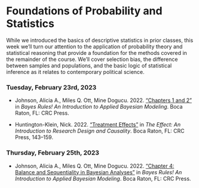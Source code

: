 Foundations of Probability and Statistics
================

While we introduced the basics of descriptive statistics in prior
classes, this week we’ll turn our attention to the application of
probability theory and statistical reasoning that provide a foundation
for the methods covered in the remainder of the course. We’ll cover
selection bias, the difference between samples and populations, and the
basic logic of statistical inference as it relates to contemporary
political science.

### Tuesday, February 23rd, 2023

- Johnson, Alicia A., Miles Q. Ott, Mine Dogucu. 2022. [“Chapters 1 and
  2”](https://www.bayesrulesbook.com/chapter-1.html) in *Bayes Rules! An
  Introduction to Applied Bayesian Modeling*. Boca Raton, FL: CRC Press.

- Huntington-Klein, Nick. 2022. [“Treatment
  Effects”](https://theeffectbook.net/ch-TreatmentEffects.html) in *The
  Effect: An Introduction to Research Design and Causality*. Boca Raton,
  FL: CRC Press, 143–159.

### Thursday, February 25th, 2023

- Johnson, Alicia A., Miles Q. Ott, Mine Dogucu. 2022. [“Chapter 4:
  Balance and Sequentiality in Bayesian
  Analyses”](https://www.bayesrulesbook.com/chapter-4.html) in *Bayes
  Rules! An Introduction to Applied Bayesian Modeling*. Boca Raton, FL:
  CRC Press.
